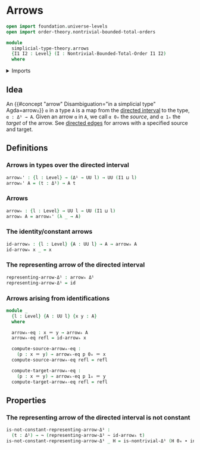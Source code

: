 # Arrows

```agda
open import foundation.universe-levels
open import order-theory.nontrivial-bounded-total-orders

module
  simplicial-type-theory.arrows
  {I1 I2 : Level} (I : Nontrivial-Bounded-Total-Order I1 I2)
  where
```

<details><summary>Imports</summary>

```agda
open import foundation.function-types
open import foundation.homotopies
open import foundation.identity-types
open import foundation.negation
open import foundation.universe-levels

open import simplicial-type-theory.directed-interval I
```

</details>

## Idea

An {{#concept "arrow" Disambiguation="in a simplicial type" Agda=arrow▵}} `α` in
a type `A` is a map from the
[directed interval](simplicial-type-theory.directed-interval.md) to the type,
`α : Δ¹ → A`. Given an arrow `α` in `A`, we call `α 0▵` the _source_, and `α 1▵`
the _target_ of the arrow. See
[directed edges](simplicial-type-theory.directed-edges.md) for arrows with a
specified source and target.

## Definitions

### Arrows in types over the directed interval

```agda
arrow▵' : {l : Level} → (Δ¹ → UU l) → UU (I1 ⊔ l)
arrow▵' A = (t : Δ¹) → A t
```

### Arrows

```agda
arrow▵ : {l : Level} → UU l → UU (I1 ⊔ l)
arrow▵ A = arrow▵' (λ _ → A)
```

### The identity/constant arrows

```agda
id-arrow▵ : {l : Level} {A : UU l} → A → arrow▵ A
id-arrow▵ x _ = x
```

### The representing arrow of the directed interval

```agda
representing-arrow-Δ¹ : arrow▵ Δ¹
representing-arrow-Δ¹ = id
```

### Arrows arising from identifications

```agda
module _
  {l : Level} {A : UU l} {x y : A}
  where

  arrow▵-eq : x ＝ y → arrow▵ A
  arrow▵-eq refl = id-arrow▵ x

  compute-source-arrow▵-eq :
    (p : x ＝ y) → arrow▵-eq p 0▵ ＝ x
  compute-source-arrow▵-eq refl = refl

  compute-target-arrow▵-eq :
    (p : x ＝ y) → arrow▵-eq p 1▵ ＝ y
  compute-target-arrow▵-eq refl = refl
```

## Properties

### The representing arrow of the directed interval is not constant

```agda
is-not-constant-representing-arrow-Δ¹ :
  (t : Δ¹) → ¬ (representing-arrow-Δ¹ ~ id-arrow▵ t)
is-not-constant-representing-arrow-Δ¹ _ H = is-nontrivial-Δ¹ (H 0▵ ∙ inv (H 1▵))
```

